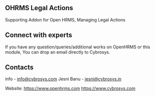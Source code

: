 OHRMS Legal Actions
---------------------
Supporting Addon for Open HRMS, Managing Legal Actions

Connect with experts
--------------------

If you have any question/queries/additional works on OpenHRMS or this module, You can drop an email directly to Cybrosys.

Contacts
--------
info - info@cybrosys.com
Jesni Banu - jesni@cybrosys.in

Website:
https://www.openhrms.com
https://www.cybrosys.com

